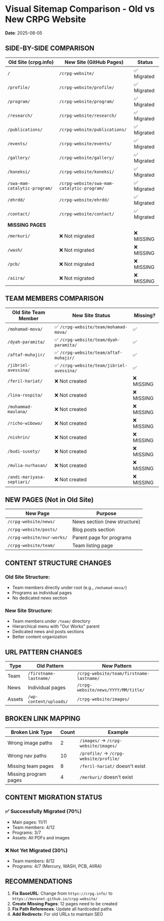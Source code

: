 # Visual Sitemap Comparison - Old vs New CRPG Website
**Date**: 2025-08-05

## SIDE-BY-SIDE COMPARISON

| Old Site (crpg.info) | New Site (GitHub Pages) | Status |
|---------------------|------------------------|---------|
| `/` | `/crpg-website/` | ✅ Migrated |
| `/profile/` | `/crpg-website/profile/` | ✅ Migrated |
| `/program/` | `/crpg-website/program/` | ✅ Migrated |
| `/research/` | `/crpg-website/research/` | ✅ Migrated |
| `/publications/` | `/crpg-website/publications/` | ✅ Migrated |
| `/events/` | `/crpg-website/events/` | ✅ Migrated |
| `/gallery/` | `/crpg-website/gallery/` | ✅ Migrated |
| `/koneksi/` | `/crpg-website/koneksi/` | ✅ Migrated |
| `/swa-mam-catalytic-program/` | `/crpg-website/swa-mam-catalytic-program/` | ✅ Migrated |
| `/ehrdd/` | `/crpg-website/ehrdd/` | ✅ Migrated |
| `/contact/` | `/crpg-website/contact/` | ✅ Migrated |
| **MISSING PAGES** | | |
| `/merkuri/` | ❌ Not migrated | ❌ MISSING |
| `/wash/` | ❌ Not migrated | ❌ MISSING |
| `/pcb/` | ❌ Not migrated | ❌ MISSING |
| `/aiira/` | ❌ Not migrated | ❌ MISSING |

## TEAM MEMBERS COMPARISON

| Old Site Team Member | New Site Status | Missing? |
|---------------------|-----------------|----------|
| `/mohamad-mova/` | ✅ `/crpg-website/team/mohamad-mova/` | ✅ |
| `/dyah-paramita/` | ✅ `/crpg-website/team/dyah-paramita/` | ✅ |
| `/aftaf-muhajir/` | ✅ `/crpg-website/team/aftaf-muhajir/` | ✅ |
| `/jibriel-avessina/` | ✅ `/crpg-website/team/jibriel-avessina/` | ✅ |
| `/feril-hariat/` | ❌ Not created | ❌ MISSING |
| `/lina-rospita/` | ❌ Not created | ❌ MISSING |
| `/muhammad-maulana/` | ❌ Not created | ❌ MISSING |
| `/richo-wibowo/` | ❌ Not created | ❌ MISSING |
| `/nishrin/` | ❌ Not created | ❌ MISSING |
| `/budi-susety/` | ❌ Not created | ❌ MISSING |
| `/mulia-nurhasan/` | ❌ Not created | ❌ MISSING |
| `/andi-mariyasa-septiari/` | ❌ Not created | ❌ MISSING |

## NEW PAGES (Not in Old Site)

| New Page | Purpose |
|----------|---------|
| `/crpg-website/news/` | News section (new structure) |
| `/crpg-website/posts/` | Blog posts section |
| `/crpg-website/our-works/` | Parent page for programs |
| `/crpg-website/team/` | Team listing page |

## CONTENT STRUCTURE CHANGES

### Old Site Structure:
- Team members directly under root (e.g., `/mohamad-mova/`)
- Programs as individual pages
- No dedicated news section

### New Site Structure:
- Team members under `/team/` directory
- Hierarchical menu with "Our Works" parent
- Dedicated news and posts sections
- Better content organization

## URL PATTERN CHANGES

| Type | Old Pattern | New Pattern |
|------|------------|-------------|
| Team | `/firstname-lastname/` | `/crpg-website/team/firstname-lastname/` |
| News | Individual pages | `/crpg-website/news/YYYY/MM/title/` |
| Assets | `/wp-content/uploads/` | `/crpg-website/images/` |

## BROKEN LINK MAPPING

| Broken Link Type | Count | Example |
|-----------------|-------|---------|
| Wrong image paths | 2 | `/images/` → `/crpg-website/images/` |
| Wrong nav paths | 10 | `/profile/` → `/crpg-website/profile/` |
| Missing team pages | 8 | `/feril-hariat/` doesn't exist |
| Missing program pages | 4 | `/merkuri/` doesn't exist |

## CONTENT MIGRATION STATUS

### ✅ Successfully Migrated (70%)
- Main pages: 11/11
- Team members: 4/12
- Programs: 3/7
- Assets: All PDFs and images

### ❌ Not Yet Migrated (30%)
- Team members: 8/12
- Programs: 4/7 (Mercury, WASH, PCB, AIIRA)

## RECOMMENDATIONS

1. **Fix BaseURL**: Change from `https://crpg.info/` to `https://movanet.github.io/crpg-website/`
2. **Create Missing Pages**: 12 pages need to be created
3. **Fix Path References**: Update all hardcoded paths
4. **Add Redirects**: For old URLs to maintain SEO